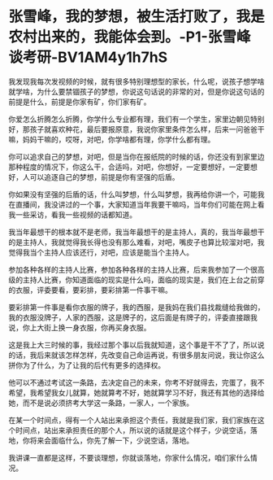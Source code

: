 # 张雪峰，我的梦想，被生活打败了，我是农村出来的，我能体会到。-P1-张雪峰谈考研-BV1AM4y1h7hS

我发现我每次发视频的时候，就有很多特别理想型的家长，什么呢，说孩子想学啥就学啥，为什么要禁锢孩子的梦想，你说这句话说的非常的对，但是你说这句话的前提是什么，前提是你家有矿，你们家有矿。

你爱怎么折腾怎么折腾，你学什么专业都有理，我们有一个学生，家里边朝见特别好，那孩子就喜欢种花，最后要报原意，我说你家里条件怎么样，后来一问爸爸干嘛，妈妈干嘛的，哎呀，对吧，你学啥都有理，你学什么都有理。

你可以追求自己的梦想，对吧，但是当你在报纸院的时候的话，你还没有到家里边那种程度的情况下，你这么干，合适吗，对吧，你想好，一定要想好，一定要想好，人可以追逐自己的梦想，前提是你有坚强的后盾。

你如果没有坚强的后盾的话，什么叫梦想，什么叫梦想，我再给你讲一个，可能我在直播间，我没讲过的一个事，大家知道当年我要干嘛吗，当年你们可能在网上看我一些采访，看我一些视频的话都知道。

我当年最想干的根本就不是老师，我当年最想干的是主持人，真的，我当年最想干的是主持人，我就觉得我长得也没有那么难看，对吧，嘴皮子也算比较溜对吧，我觉得我当个主持人应该还行，对吧，应该是能当个主持人。

参加各种各样的主持人比赛，参加各种各样的主持人比赛，后来我参加了一个很高级的主持人比赛，你知道面临的现实是什么吗，面临的现实是，我们在上台之前穿的衣服，评委要看，要彩排，要彩排第一件事干嘛。

要彩排第一件事是看你衣服的牌子，我的西服，是我妈在我们县找裁缝给我做的，我的衣服没牌子，人家的西服，这是牌子的，这后面是有牌子的，评委直接跟我说，你上大街上换一身衣服，你再买身衣服。

这是我上大三时候的事，我经过那个事以后我就知道，这个事是干不了了，所以说的话，我后来就该怎样怎样，先改变自己命运再说，有很多朋友问说，我让你这么拼你为了什么，为了让我的后代有更多的选择权。

他可以不通过考试这一条路，去决定自己的未来，你考不好就得去，完蛋了，我不希望，我希望我女儿就算，她就算考不好，她就算学习不好，我还有其他的选择给她，而不是说必须挤考大学这一条路，一家人，一个家族。

在某一个时间点，得有一个人站出来承担这个责任，我就是我们家，我们家族在这个时间点，站出来承担责任的那个人，所以说的话就是这个样子，少说空话，落地，你将来会面临什么，你先了解一下，少说空话，落地。

我讲课一直都是这样，不要谈理想，你就谈落地，你家什么情况，咱们家什么情况。